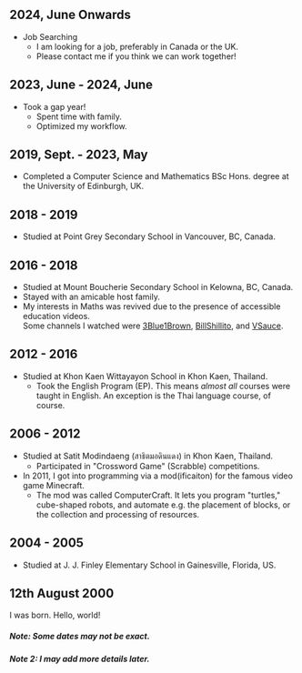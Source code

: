 ## 2024, June Onwards
* Job Searching
    - I am looking for a job, preferably in Canada or the UK.
    - Please contact me if you think we can work together!

## 2023, June - 2024, June
* Took a gap year!
    - Spent time with family.
    - Optimized my workflow.

## 2019, Sept. - 2023, May
* Completed a Computer Science and Mathematics BSc Hons. degree at the University of Edinburgh, UK.

## 2018 - 2019
* Studied at Point Grey Secondary School in Vancouver, BC, Canada.

## 2016 - 2018
* Studied at Mount Boucherie Secondary School in Kelowna, BC, Canada.
* Stayed with an amicable host family.
* My interests in Maths was revived due to the presence of accessible education videos.  
  Some channels I watched were
  [3Blue1Brown](https://www.youtube.com/@3blue1brown),
  [BillShillito](https://www.youtube.com/@BillShillito/), and
  [VSauce](https://www.youtube.com/@Vsauce).

## 2012 - 2016
* Studied at Khon Kaen Wittayayon School in Khon Kaen, Thailand.
    - Took the English Program (EP). This means _almost all_ courses were taught in
      English. An exception is the Thai language course, of course.

## 2006 - 2012
* Studied at Satit Modindaeng (สาธิตมอดินแดง) in Khon Kaen, Thailand.
    - Participated in "Crossword Game" (Scrabble) competitions.
* In 2011, I got into programming via a mod(ificaiton) for the famous video game Minecraft.
    - The mod was called ComputerCraft. It lets you program "turtles,"
      cube-shaped robots, and automate e.g. the placement of blocks, or the
      collection and processing of resources.

## 2004 - 2005
* Studied at J. J. Finley Elementary School in Gainesville, Florida, US.

## 12th August 2000
I was born. Hello, world!


##### Note: Some dates may not be exact.
##### Note 2: I may add more details later.
